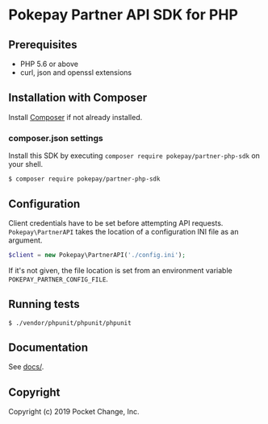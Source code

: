 # Pokepay Partner API SDK for PHP

## Prerequisites

- PHP 5.6 or above
- curl, json and openssl extensions

## Installation with Composer

Install [Composer](https://getcomposer.org/) if not already installed.

### composer.json settings

Install this SDK by executing `composer require pokepay/partner-php-sdk` on your shell.

```
$ composer require pokepay/partner-php-sdk
```

## Configuration

Client credentials have to be set before attempting API requests. `Pokepay\PartnerAPI` takes the location of a configuration INI file as an argument.

```php
$client = new Pokepay\PartnerAPI('./config.ini');
```

If it's not given, the file location is set from an environment variable `POKEPAY_PARTNER_CONFIG_FILE`.

## Running tests

```
$ ./vendor/phpunit/phpunit/phpunit
```

## Documentation

See [docs/](docs/index.md).

## Copyright

Copyright (c) 2019 Pocket Change, Inc.
